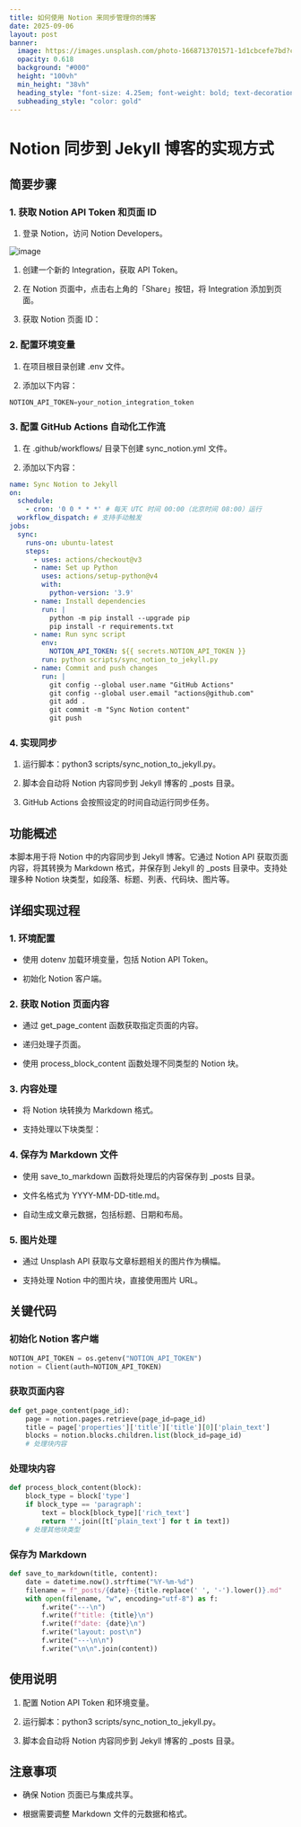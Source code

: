 ```yaml
---
title: 如何使用 Notion 来同步管理你的博客
date: 2025-09-06
layout: post
banner:
  image: https://images.unsplash.com/photo-1668713701571-1d1cbcefe7bd?crop=entropy&cs=tinysrgb&fit=max&fm=jpg&ixid=M3w2OTIwMzJ8MHwxfHJhbmRvbXx8fHx8fHx8fDE3NTcxODk5NTh8&ixlib=rb-4.1.0&q=80&w=1080
  opacity: 0.618
  background: "#000"
  height: "100vh"
  min_height: "38vh"
  heading_style: "font-size: 4.25em; font-weight: bold; text-decoration: underline"
  subheading_style: "color: gold"
---
```


# Notion 同步到 Jekyll 博客的实现方式

## 简要步骤

### 1. 获取 Notion API Token 和页面 ID

1. 登录 Notion，访问 Notion Developers。

![image](https://prod-files-secure.s3.us-west-2.amazonaws.com/a7a0cc5a-89b9-4cda-8686-1fba0ca52f40/d19c1afe-dea5-4312-9333-786b0ba83054/image.png?X-Amz-Algorithm=AWS4-HMAC-SHA256&X-Amz-Content-Sha256=UNSIGNED-PAYLOAD&X-Amz-Credential=ASIAZI2LB466UT2KVQX2%2F20250906%2Fus-west-2%2Fs3%2Faws4_request&X-Amz-Date=20250906T201917Z&X-Amz-Expires=3600&X-Amz-Security-Token=IQoJb3JpZ2luX2VjECkaCXVzLXdlc3QtMiJIMEYCIQDM%2FGttiHY7rap83US3VO7FjX%2BQl6LBzCQBrvWokkgmNwIhANSBJ5SxTftq9AXYsAXmTNNud0U8nAclj5hy%2BXC5tPtdKogECJL%2F%2F%2F%2F%2F%2F%2F%2F%2F%2FwEQABoMNjM3NDIzMTgzODA1Igy%2Fci6MiP5N2KsqYs4q3APfgg2e1iM1AtvfzJmd2qARjWes3EgS8utZq5meA0lyBs4xGmpES%2FdplLuGpFJ%2FaXRbRfU5AOfx6FuwJe3r1Zy5uup23zarweazBg1BvwY5E8PUNbP%2BMxkQsdCMAk8%2B4JsfELcnoT41PfvxjLKUdsyTzHc6ofYkvG8dcdYdkEihAxEB5lxVr%2FDT6%2B%2FdBi89bVnuzzk%2ByYdX3fmWpUkVvfmpx11AHsr%2BCTTGPrJzG2Y5AAbagbdpJKHON%2BJ1uOc7Z5S0MCiO7RtqWJ%2FllaSfNp%2FH0cgEs08Op%2BFgH%2B1sB3BUMuCgbcgo551u3iBTQWcYj9dpxjZOV2SbUTt3XDcKRoquiOMpY8RNwBnQB1Qm5BVaLtxsfghMRdxQ4AA0bUVy1jUbcg0u1jx6Khf8wZHm9lMbWXEF9PRB%2Bv25K9aU46NMG9wFRIcLODX4xF4jAzDHdX27lt%2BZPI7ZXB9UEWpuSP4j6MEK5cDv2rn2YN2%2FFfdDClDAvebtdT30NogSuqGYvwNvdY1dQUbypNkgEIMGHx1HoDaSHj%2B1wNaIWuZqEfhpqCFsHN5xcpXvnDdd8Fge%2BkUp%2BI9XmaKlp3Y71RPGVi7%2F2vHZH1HTnccegRZk6j%2Brg9UgEGYtmXa1D%2FpHZDDkwPHFBjqkAWo1XD8O6ThTUQkFYr%2BlAse9OABx6DpmROydHTUKFirz1eLKCqJfllyyNGl9eGneAGa6Tvolrp47O%2BQmKdYQ2PSv3CbE9s%2Bj4d8jciCn7UxsqyeRlGnZiaPvwROf9K%2FfEZ3zOiy24V2jyKy%2FQ7qNb1J%2BxreHqkyzkjDyQOe614I%2BZboq8HYW45kWSIuI8%2Bz%2FTnIgFBG3zjeWqpEr6ZWX6t60mVSb&X-Amz-Signature=f239f772eeb4fc4fcf9dac20dc98b9ca6daea7ee586231d2d3296e90e01fb52a&X-Amz-SignedHeaders=host&x-amz-checksum-mode=ENABLED&x-id=GetObject)

1. 创建一个新的 Integration，获取 API Token。

1. 在 Notion 页面中，点击右上角的「Share」按钮，将 Integration 添加到页面。

1. 获取 Notion 页面 ID：


### 2. 配置环境变量

1. 在项目根目录创建 .env 文件。

1. 添加以下内容：

```javascript
NOTION_API_TOKEN=your_notion_integration_token
```

### 3. 配置 GitHub Actions 自动化工作流

1. 在 .github/workflows/ 目录下创建 sync_notion.yml 文件。

1. 添加以下内容：

```yaml
name: Sync Notion to Jekyll
on:
  schedule:
    - cron: '0 0 * * *' # 每天 UTC 时间 00:00（北京时间 08:00）运行
  workflow_dispatch: # 支持手动触发
jobs:
  sync:
    runs-on: ubuntu-latest
    steps:
      - uses: actions/checkout@v3
      - name: Set up Python
        uses: actions/setup-python@v4
        with:
          python-version: '3.9'
      - name: Install dependencies
        run: |
          python -m pip install --upgrade pip
          pip install -r requirements.txt
      - name: Run sync script
        env:
          NOTION_API_TOKEN: ${{ secrets.NOTION_API_TOKEN }}
        run: python scripts/sync_notion_to_jekyll.py
      - name: Commit and push changes
        run: |
          git config --global user.name "GitHub Actions"
          git config --global user.email "actions@github.com"
          git add .
          git commit -m "Sync Notion content"
          git push
```

### 4. 实现同步

1. 运行脚本：python3 scripts/sync_notion_to_jekyll.py。

1. 脚本会自动将 Notion 内容同步到 Jekyll 博客的 _posts 目录。

1. GitHub Actions 会按照设定的时间自动运行同步任务。

## 功能概述

本脚本用于将 Notion 中的内容同步到 Jekyll 博客。它通过 Notion API 获取页面内容，将其转换为 Markdown 格式，并保存到 Jekyll 的 _posts 目录中。支持处理多种 Notion 块类型，如段落、标题、列表、代码块、图片等。

## 详细实现过程

### 1. 环境配置

- 使用 dotenv 加载环境变量，包括 Notion API Token。

- 初始化 Notion 客户端。

### 2. 获取 Notion 页面内容

- 通过 get_page_content 函数获取指定页面的内容。

- 递归处理子页面。

- 使用 process_block_content 函数处理不同类型的 Notion 块。

### 3. 内容处理

- 将 Notion 块转换为 Markdown 格式。

- 支持处理以下块类型：


### 4. 保存为 Markdown 文件

- 使用 save_to_markdown 函数将处理后的内容保存到 _posts 目录。

- 文件名格式为 YYYY-MM-DD-title.md。

- 自动生成文章元数据，包括标题、日期和布局。

### 5. 图片处理

- 通过 Unsplash API 获取与文章标题相关的图片作为横幅。

- 支持处理 Notion 中的图片块，直接使用图片 URL。

## 关键代码

### 初始化 Notion 客户端

```python
NOTION_API_TOKEN = os.getenv("NOTION_API_TOKEN")
notion = Client(auth=NOTION_API_TOKEN)
```

### 获取页面内容

```python
def get_page_content(page_id):
    page = notion.pages.retrieve(page_id=page_id)
    title = page['properties']['title']['title'][0]['plain_text']
    blocks = notion.blocks.children.list(block_id=page_id)
    # 处理块内容
```

### 处理块内容

```python
def process_block_content(block):
    block_type = block['type']
    if block_type == 'paragraph':
        text = block[block_type]['rich_text']
        return ''.join([t['plain_text'] for t in text])
    # 处理其他块类型
```

### 保存为 Markdown

```python
def save_to_markdown(title, content):
    date = datetime.now().strftime("%Y-%m-%d")
    filename = f"_posts/{date}-{title.replace(' ', '-').lower()}.md"
    with open(filename, "w", encoding="utf-8") as f:
        f.write("---\n")
        f.write(f"title: {title}\n")
        f.write(f"date: {date}\n")
        f.write("layout: post\n")
        f.write("---\n\n")
        f.write("\n\n".join(content))
```

## 使用说明

1. 配置 Notion API Token 和环境变量。

1. 运行脚本：python3 scripts/sync_notion_to_jekyll.py。

1. 脚本会自动将 Notion 内容同步到 Jekyll 博客的 _posts 目录。

## 注意事项

- 确保 Notion 页面已与集成共享。

- 根据需要调整 Markdown 文件的元数据和格式。